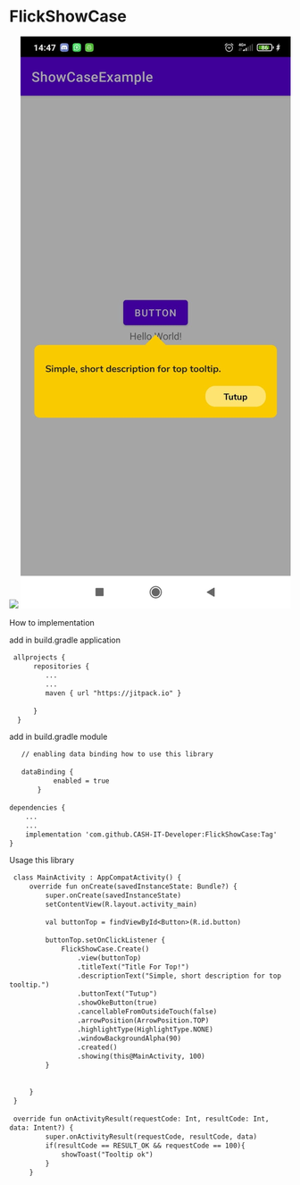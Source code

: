 # FlickShowCase
[![](https://jitpack.io/v/CASH-IT-Developer/FlickShowCase.svg)](https://jitpack.io/#CASH-IT-Developer/FlickShowCase)
![alt text](https://raw.githubusercontent.com/CASH-IT-Developer/FlickShowCase/main/ss1.jpeg)

   How to implementation
   
   
   add in build.gradle application
   
     allprojects {
          repositories {
             ...
             ...
             maven { url "https://jitpack.io" }

          }
      }
    
   add in build.gradle module
   
       // enabling data binding how to use this library
       
       dataBinding {
               enabled = true
           }
    
    dependencies {
        ...
        ...
        implementation 'com.github.CASH-IT-Developer:FlickShowCase:Tag'
    }
    
    
  Usage this library
  
     class MainActivity : AppCompatActivity() {
         override fun onCreate(savedInstanceState: Bundle?) {
             super.onCreate(savedInstanceState)
             setContentView(R.layout.activity_main)
     
             val buttonTop = findViewById<Button>(R.id.button)
     
             buttonTop.setOnClickListener {
                 FlickShowCase.Create()
                     .view(buttonTop)
                     .titleText("Title For Top!")
                     .descriptionText("Simple, short description for top tooltip.")
                     .buttonText("Tutup")
                     .showOkeButton(true)
                     .cancellableFromOutsideTouch(false)
                     .arrowPosition(ArrowPosition.TOP)
                     .highlightType(HighlightType.NONE)
                     .windowBackgroundAlpha(90)
                     .created()
                     .showing(this@MainActivity, 100)
             }
     
     
         }
     }
     
     override fun onActivityResult(requestCode: Int, resultCode: Int, data: Intent?) {
             super.onActivityResult(requestCode, resultCode, data)
             if(resultCode == RESULT_OK && requestCode == 100){
                 showToast("Tooltip ok")
             }
         }


